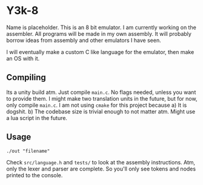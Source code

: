 # Y3k-8

Name is placeholder. This is an 8 bit emulator. I am currently working on the assembler. All programs will be made in my own assembly. It will probably borrow ideas from assembly and other emulators I have seen. 

I will eventually make a custom C like language for the emulator, then make an OS with it.

## Compiling

Its a unity build atm. Just compile `main.c`. No flags needed, unless you want to provide them. I might make two translation units in the future, but for now, only compile `main.c`. I am not using `cmake` for
this project because a) It is dogshit. b) The codebase size is trivial enough to not matter atm. Might use a lua script in the future.

## Usage

`./out "filename"`

Check `src/language.h` and `tests/` to look at the assembly instructions. Atm, only the lexer and parser are complete. So you'll only see tokens and nodes printed to the console.